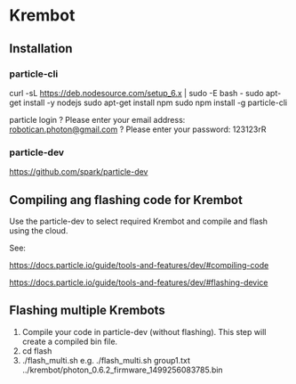# Krembot

## Installation

### particle-cli
curl -sL https://deb.nodesource.com/setup_6.x | sudo -E bash -
sudo apt-get install -y nodejs
sudo apt-get install npm
sudo npm install -g particle-cli

particle login
? Please enter your email address: robotican.photon@gmail.com
? Please enter your password: 123123rR

### particle-dev
https://github.com/spark/particle-dev

## Compiling ang flashing code for Krembot
Use the particle-dev to select required Krembot and compile and flash using the cloud.

See:

https://docs.particle.io/guide/tools-and-features/dev/#compiling-code

https://docs.particle.io/guide/tools-and-features/dev/#flashing-device

## Flashing multiple Krembots
1. Compile your code in particle-dev (without flashing). This step will create a compiled bin file.
2. cd flash
3. ./flash_multi.sh <group file path> <bin file path>
e.g.
./flash_multi.sh group1.txt ../krembot/photon_0.6.2_firmware_1499256083785.bin

